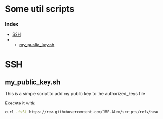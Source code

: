 #  Some util scripts
### Index
- [SSH](#ssh)
- - [my_public_key.sh](#my_public_key.sh)

# SSH
## my_public_key.sh
This is a simple script to add my public key to the authorized_keys file

Execute it with:
```bash
curl -fsSL https://raw.githubusercontent.com/JMF-Alex/scripts/refs/heads/main/ssh/my_public_key.sh | bash
```
